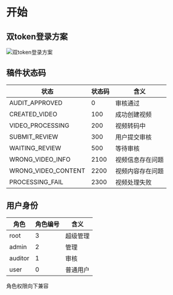 # 开始

## 双token登录方案
![双token登录方案](/token.png)

## 稿件状态码
| 状态                | 状态码 | 含义             |
| ------------------- | ------ | ---------------- |
| AUDIT_APPROVED      | 0      | 审核通过         |
| CREATED_VIDEO       | 100    | 成功创建视频     |
| VIDEO_PROCESSING    | 200    | 视频转码中       |
| SUBMIT_REVIEW       | 300    | 用户提交审核     |
| WAITING_REVIEW      | 500    | 等待审核         |
| WRONG_VIDEO_INFO    | 2100   | 视频信息存在问题 |
| WRONG_VIDEO_CONTENT | 2200   | 视频内容存在问题 |
| PROCESSING_FAIL     | 2300   | 视频处理失败     |


## 用户身份
| 角色    | 角色编号 | 含义     |
| ------- | -------- | -------- |
| root    | 3        | 超级管理 |
| admin   | 2        | 管理     |
| auditor | 1        | 审核     |
| user    | 0        | 普通用户 |

角色权限向下兼容


